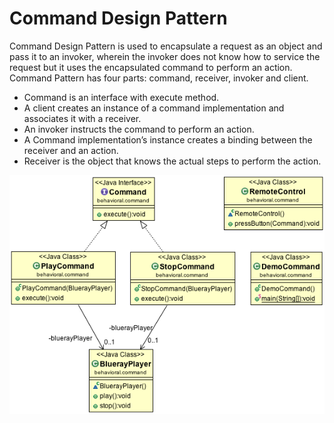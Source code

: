 Command Design Pattern
======================

Command Design Pattern is used to encapsulate a request as an object and pass it to an invoker, wherein the invoker does not know how to service the request but it uses the encapsulated command to perform an action. Command Pattern has four parts: command, receiver, invoker and client.

- Command is an interface with execute method.
- A client creates an instance of a command implementation and associates it with a receiver.
- An invoker instructs the command to perform an action.
- A Command implementation’s instance creates a binding between the receiver and an action.
- Receiver is the object that knows the actual steps to perform the action.

![ScreenShot](classdiagram.png)
